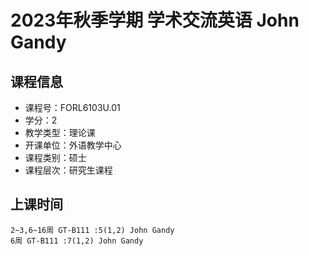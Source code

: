 # 2023年秋季学期 学术交流英语 John Gandy






## 课程信息

- 课程号：FORL6103U.01
- 学分：2
- 教学类型：理论课
- 开课单位：外语教学中心
- 课程类别：硕士
- 课程层次：研究生课程

## 上课时间

```
2~3,6~16周 GT-B111 :5(1,2) John Gandy
6周 GT-B111 :7(1,2) John Gandy
```

